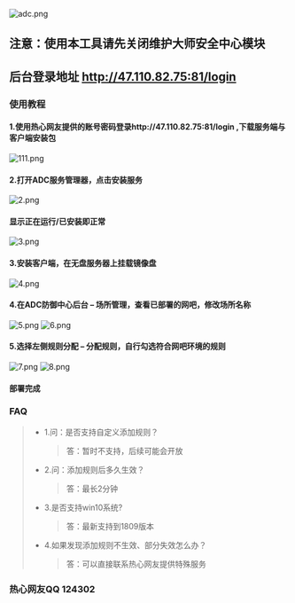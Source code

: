 ![adc.png](https://i.loli.net/2019/04/26/5cc2c34131900.png)
## 注意：使用本工具请先关闭维护大师安全中心模块
## 后台登录地址    http://47.110.82.75:81/login
### 使用教程
#### 1.使用热心网友提供的账号密码登录http://47.110.82.75:81/login ,下载服务端与客户端安装包
![111.png](https://i.loli.net/2019/04/26/5cc279582feac.png)
#### 2.打开ADC服务管理器，点击安装服务
![2.png](https://i.loli.net/2019/04/26/5cc279de280cf.png)
#### 显示正在运行/已安装即正常
![3.png](https://i.loli.net/2019/04/26/5cc279dc23bd7.png)
#### 3.安装客户端，在无盘服务器上挂载镜像盘
![4.png](https://i.loli.net/2019/04/26/5cc27bb95a907.png)
#### 4.在ADC防御中心后台 – 场所管理，查看已部署的网吧，修改场所名称
![5.png](https://i.loli.net/2019/04/26/5cc27bb949bc6.png)
![6.png](https://i.loli.net/2019/04/26/5cc27bb8d6680.png)
#### 5.选择左侧规则分配 – 分配规则，自行勾选符合网吧环境的规则
![7.png](https://i.loli.net/2019/04/26/5cc27bb919ef0.png)
![8.png](https://i.loli.net/2019/04/26/5cc27bb923142.png)
#### 部署完成
### FAQ
> * 1.问：是否支持自定义添加规则？
>   > 答：暂时不支持，后续可能会开放
> * 2.问：添加规则后多久生效？
>   > 答：最长2分钟
> * 3.是否支持win10系统?
>   > 答：最新支持到1809版本
> * 4.如果发现添加规则不生效、部分失效怎么办？
>   > 答：可以直接联系热心网友提供特殊服务
### 热心网友QQ 124302
